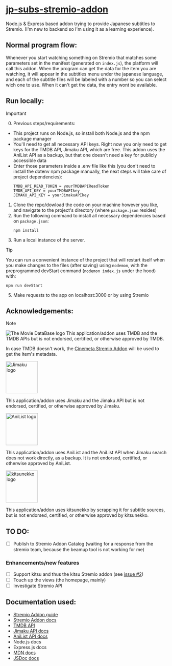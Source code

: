 # [jp-subs-stremio-addon](https://eb33844c60da-jp-subs-stremio-addon.baby-beamup.club/manifest.json)
 Node.js & Express based addon trying to provide Japanese subtitles to Stremio. (I'm new to backend so I'm using it as a learning experience).

## Normal program flow:
Whenever you start watching something on Stremio that matches some parameters set in the manifest (generated on `index.js`), the platform will call this addon. When the program can get the data for the item you are watching, it will appear in the subtitles menu under the japanese language, and each of the subtitle files will be labeled with a number so you can select wich one to use. When it can't get the data, the entry wont be available.

## Run locally:
> [!IMPORTANT]
> 0. Previous steps/requirements:
>  - This project runs on Node.js, so install both Node.js and the npm package manager
>  - You'll need to get all necessary API keys. Right now you only need to get keys for the TMDB API, Jimaku API, which are free. This addon uses the AniList API as a backup, but that one doesn't need a key for publicly accessible data
>  - Enter those parameters inside a .env file like this (you don't need to install the dotenv npm package manually, the next steps will take care of project dependencies):
>    ```
>    TMDB_API_READ_TOKEN = yourTMDBAPIReadToken
>    TMDB_API_KEY = yourTMDBAPIkey
>    JIMAKU_API_KEY = yourJimakuAPIkey
>    ```
1. Clone the repo/dowload the code on your machine however you like, and navigate to the project's directory (where `package.json` resides)
2. Run the following command to install all necessary dependencies based on `package.json`:
   ```
   npm install
   ```
3. Run a local instance of the server.
> [!TIP]
> You can run a convenient instance of the project that will restart itself when you make changes to the files (after saving) using `nodemon`, with the preprogrammed devStart command (`nodemon index.js` under the hood) with:
> ```
> npm run devStart
> ```
5. Make requests to the app on localhost:3000 or by using Stremio

## Acknowledgements:
> [!NOTE]
> ![The Movie DataBase logo](https://www.themoviedb.org/assets/2/v4/logos/v2/blue_long_2-9665a76b1ae401a510ec1e0ca40ddcb3b0cfe45f1d51b77a308fea0845885648.svg)
> This application/addon uses TMDB and the TMDB APIs but is not endorsed, certified, or otherwise approved by TMDB.
>
> In case TMDB doesn't work, the [Cinemeta Stremio Addon](https://v3-cinemeta.strem.io/) will be used to get the item's metadata.
>
> <img src="https://jimaku.cc/static/icons/android-chrome-512x512.png" alt="Jimaku logo" height="100"/>
>
> This application/addon uses Jimaku and the Jimaku API but is not endorsed, certified, or otherwise approved by Jimaku.
> 
> <img src="https://yt3.ggpht.com/a-/AAuE7mBuEI3rUQY_s7MmzbnBmHMZxuCu11BJzISV8w=s900-mo-c-c0xffffffff-rj-k-no" alt="AniList logo" height="100"/>
>
> This application/addon uses AniList and the AniList API when Jimaku search does not work directly, as a backup. It is not endorsed, certified, or otherwise approved by AniList.
>
> <img src="https://kitsunekko.net/favicon.ico" alt="kitsunekko logo" height="100"/>
>
> This application/addon uses kitsunekko by scrapping it for subtitle sources, but is not endorsed, certified, or otherwise approved by kitsunekko.

## TO DO:
- [ ] Publish to Stremio Addon Catalog (waiting for a response from the stremio team, because the beamup tool is not working for me)

### Enhancements/new features
- [ ] Support kitsu and thus the kitsu Stremio addon (see [issue #2](/../../issues/2))
- [ ] Touch up the views (the homepage, mainly)
- [ ] Investigate Stremio API

## Documentation used:
- [Stremio Addon guide](https://stremio.github.io/stremio-addon-guide/basics)
- [Stremio Addon docs](https://github.com/Stremio/stremio-addon-sdk/tree/master/docs)
- [TMDB API](https://developer.themoviedb.org/docs/getting-started)
- [Jimaku API docs](https://jimaku.cc/api/docs)
- [AniList API docs](https://docs.anilist.co/guide/graphql)
- Node.js docs
- Express.js docs
- [MDN docs](https://developer.mozilla.org/en-US/docs/Web)
- [JSDoc docs](https://jsdoc.app/)
